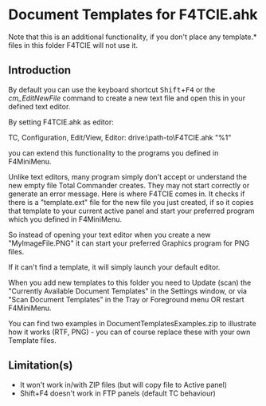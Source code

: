 ﻿# Document Templates for F4TCIE.ahk

Note that this is an additional functionality, if you don't place any template.* files
in this folder F4TCIE will not use it.

## Introduction

By default you can use the keyboard shortcut <kbd>Shift</kbd>+<kbd>F4</kbd> or the
*cm_EditNewFile* command to create a new text file and open this in your defined text
editor. 

By setting F4TCIE.ahk as editor:

   TC, Configuration, Edit/View, Editor:
   drive:\path-to\F4TCIE.ahk "%1"

you can extend this functionality to the programs you defined in F4MiniMenu.

Unlike text editors, many program simply don't accept or understand the new empty
file Total Commander creates. They may not start correctly or generate an error message.
Here is where F4TCIE comes in. It checks if there is a "template.ext" file for the new 
file you just created, if so it copies that template to your current active panel and
start your preferred program which you defined in F4MiniMenu.

So instead of opening your text editor when you create a new "MyImageFile.PNG" it
can start your preferred Graphics program for PNG files.

If it can't find a template, it will simply launch your default editor.

When you add new templates to this folder you need to Update (scan) the 
"Currently Available Document Templates" in the Settings window, or via 
"Scan Document Templates" in the Tray or Foreground menu OR restart F4MiniMenu.

You can find two examples in DocumentTemplatesExamples.zip to illustrate how it
works (RTF, PNG) - you can of course replace these with your own Template files.

## Limitation(s)

* It won't work in/with ZIP files (but will copy file to Active panel)
* Shift+F4 doesn't work in FTP panels (default TC behaviour)

